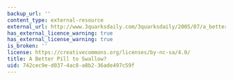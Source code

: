 ```yaml
---
backup_url: ''
content_type: external-resource
external_url: http://www.3quarksdaily.com/3quarksdaily/2005/07/a_better_pill_t.html
has_external_licence_warning: true
has_external_license_warning: true
is_broken: ''
license: https://creativecommons.org/licenses/by-nc-sa/4.0/
title: A Better Pill to Swallow?
uid: 742cec9e-d037-4ac8-a8b2-36ade497c59f
---
```

